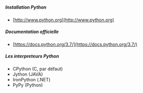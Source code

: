 #####  Installation Python

* [http://www.python.org](http://www.python.org)

##### Documentation officielle

* [https://docs.python.org/3.7/](https://docs.python.org/3.7/)

##### Les interpreteurs Python

* CPython (C, par défaut)
* Jython (JAVA)
* IronPython (.NET)
* PyPy (Python)